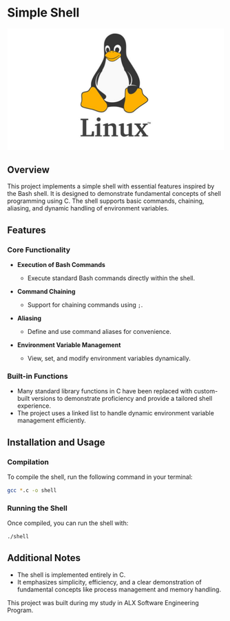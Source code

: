# Simple Shell

<p align="center">
  <img src="./imgs/0_Qqqd7UsfFDPL7WXh.jpg" alt="Linux Shell Illustration" />
</p>

## Overview

This project implements a simple shell with essential features inspired by the Bash shell. It is designed to demonstrate fundamental concepts of shell programming using C. The shell supports basic commands, chaining, aliasing, and dynamic handling of environment variables.

## Features

### Core Functionality
- **Execution of Bash Commands**
  - Execute standard Bash commands directly within the shell.

- **Command Chaining**
  - Support for chaining commands using `;`.

- **Aliasing**
  - Define and use command aliases for convenience.

- **Environment Variable Management**
  - View, set, and modify environment variables dynamically.

### Built-in Functions
- Many standard library functions in C have been replaced with custom-built versions to demonstrate proficiency and provide a tailored shell experience.
- The project uses a linked list to handle dynamic environment variable management efficiently.

## Installation and Usage

### Compilation
To compile the shell, run the following command in your terminal:
```bash
gcc *.c -o shell
```

### Running the Shell
Once compiled, you can run the shell with:
```bash
./shell
```

## Additional Notes
- The shell is implemented entirely in C.
- It emphasizes simplicity, efficiency, and a clear demonstration of fundamental concepts like process management and memory handling.

This project was built during my study in ALX Software Engineering Program.
